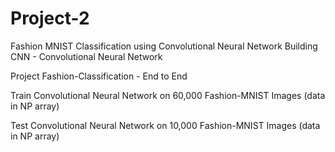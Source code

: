 # Project-2
 Fashion MNIST Classification using Convolutional Neural Network
 Building CNN - Convolutional Neural Network
 
Project Fashion-Classification - End to End 
 
Train Convolutional Neural Network on 60,000 Fashion-MNIST Images (data in NP array)
 
Test Convolutional Neural Network on 10,000 Fashion-MNIST Images (data in NP array)
 
